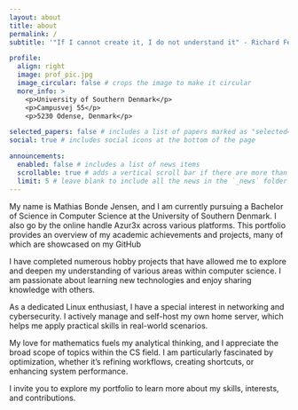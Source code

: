 ```yaml
---
layout: about
title: about
permalink: /
subtitle: '"If I cannot create it, I do not understand it" - Richard Feynman'

profile:
  align: right
  image: prof_pic.jpg
  image_circular: false # crops the image to make it circular
  more_info: >
    <p>University of Southern Denmark</p>
    <p>Campusvej 55</p>
    <p>5230 Odense, Denmark</p>

selected_papers: false # includes a list of papers marked as "selected={true}"
social: true # includes social icons at the bottom of the page

announcements:
  enabled: false # includes a list of news items
  scrollable: true # adds a vertical scroll bar if there are more than 3 news items
  limit: 5 # leave blank to include all the news in the `_news` folder
---
```


My name is Mathias Bonde Jensen, and I am currently pursuing a Bachelor of Science in Computer Science at the University of Southern Denmark. I also go by the online handle Azur3x across various platforms. This portfolio provides an overview of my academic achievements and projects, many of which are showcased on my GitHub

I have completed numerous hobby projects that have allowed me to explore and deepen my understanding of various areas within computer science. I am passionate about learning new technologies and enjoy sharing knowledge with others.

As a dedicated Linux enthusiast, I have a special interest in networking and cybersecurity. I actively manage and self-host my own home server, which helps me apply practical skills in real-world scenarios.

My love for mathematics fuels my analytical thinking, and I appreciate the broad scope of topics within the CS field. I am particularly fascinated by optimization, whether it’s refining workflows, creating shortcuts, or enhancing system performance.

I invite you to explore my portfolio to learn more about my skills, interests, and contributions.
